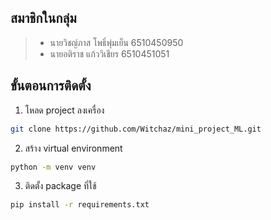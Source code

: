## สมาชิกในกลุ่ม 
>- นายวิชญ์ภาส โพธิ์พุ่มเย็น 6510450950<br>
>- นายอติราช แก้ววิเชียร 6510451051

## ขั้นตอนการติดตั้ง 
1. โหลด project ลงเครื่อง
``` bash
git clone https://github.com/Witchaz/mini_project_ML.git
```
2. สร้าง virtual environment
``` bash
python -m venv venv
```
3. ติดตั้ง package  ที่ใช้ 
``` bash
pip install -r requirements.txt
```